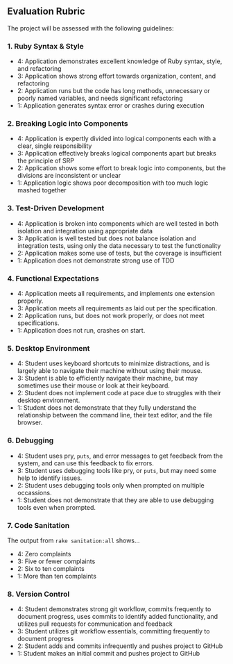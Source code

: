 ## Evaluation Rubric

The project will be assessed with the following guidelines:

### 1. Ruby Syntax & Style

* 4:  Application demonstrates excellent knowledge of Ruby syntax, style, and refactoring
* 3:  Application shows strong effort towards organization, content, and refactoring
* 2:  Application runs but the code has long methods, unnecessary or poorly named variables, and needs significant refactoring
* 1:  Application generates syntax error or crashes during execution

### 2. Breaking Logic into Components

* 4: Application is expertly divided into logical components each with a clear, single responsibility
* 3: Application effectively breaks logical components apart but breaks the principle of SRP
* 2: Application shows some effort to break logic into components, but the divisions are inconsistent or unclear
* 1: Application logic shows poor decomposition with too much logic mashed together

### 3. Test-Driven Development

* 4: Application is broken into components which are well tested in both isolation and integration using appropriate data
* 3: Application is well tested but does not balance isolation and integration tests, using only the data necessary to test the functionality
* 2: Application makes some use of tests, but the coverage is insufficient
* 1: Application does not demonstrate strong use of TDD

### 4. Functional Expectations
<!-- (this section is likely different for projects with iterations laid out) -->
* 4: Application meets all requirements, and implements one extension properly.
* 3: Application meets all requirements as laid out per the specification.
* 2: Application runs, but does not work properly, or does not meet specifications.
* 1: Application does not run, crashes on start.

### 5. Desktop Environment
<!-- (only relevant for pairing) -->
* 4: Student uses keyboard shortcuts to minimize distractions, and is largely able to navigate their machine without using their mouse.
* 3: Student is able to efficiently navigate their machine, but may sometimes use their mouse or look at their keyboard.
* 2: Student does not implement code at pace due to struggles with their desktop environment.
* 1: Student does not demonstrate that they fully understand the relationship between the command line, their text editor, and the file browser.

### 6. Debugging
<!-- (only relevant for pairing) -->
* 4: Student uses pry, `puts`, and error messages to get feedback from the system, and can use this feedback to fix errors.
* 3: Student uses debugging tools like pry, or `puts`, but may need some help to identify issues.
* 2: Student uses debugging tools only when prompted on multiple occassions.
* 1: Student does not demonstrate that they are able to use debugging tools even when prompted.

### 7. Code Sanitation
<!--  (doesn't apply to all projects, but a good spot for project-specific rubric requirements) -->
The output from `rake sanitation:all` shows...

* 4: Zero complaints
* 3: Five or fewer complaints
* 2: Six to ten complaints
* 1: More than ten complaints  

### 8. Version Control  
<!--  (doesn't apply to all projects, but a good spot for project-specific rubric requirements) -->  
* 4: Student demonstrates strong git workflow, commits frequently to document progress, uses commits to identify added functionality, and utilizes pull requests for communication and feedback  
* 3: Student utilizes git workflow essentials, committing frequently to document progress
* 2: Student adds and commits infrequently and pushes project to GitHub  
* 1: Student makes an initial commit and pushes project to GitHub  
